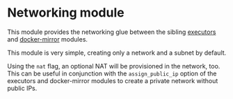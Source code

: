# Networking module

This module provides the networking glue between the sibling [executors](https://registry.terraform.io/modules/sourcegraph/executors/google/6.2.0/submodules/executors) and [docker-mirror](https://registry.terraform.io/modules/sourcegraph/executors/google/6.2.0/submodules/docker-mirror) modules.

This module is very simple, creating only a network and a subnet by default.

Using the `nat` flag, an optional NAT will be provisioned in the network, too. This can be useful in conjunction with the `assign_public_ip` option of the executors and docker-mirror modules to create a private network without public IPs.
